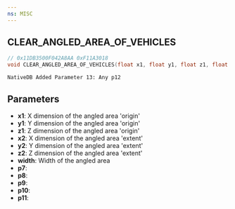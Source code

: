 ```yaml
---
ns: MISC
---
```

## CLEAR_ANGLED_AREA_OF_VEHICLES

```c
// 0x11DB3500F042A8AA 0xF11A3018
void CLEAR_ANGLED_AREA_OF_VEHICLES(float x1, float y1, float z1, float x2, float y2, float z2, float width, BOOL p7, BOOL p8, BOOL p9, BOOL p10, BOOL p11);
```

```
NativeDB Added Parameter 13: Any p12
```

## Parameters
* **x1**: X dimension of the angled area 'origin'
* **y1**: Y dimension of the angled area 'origin'
* **z1**: Z dimension of the angled area 'origin'
* **x2**: X dimension of the angled area 'extent'
* **y2**: Y dimension of the angled area 'extent'
* **z2**: Z dimension of the angled area 'extent'
* **width**: Width of the angled area
* **p7**: 
* **p8**: 
* **p9**: 
* **p10**: 
* **p11**: 

